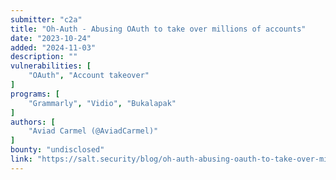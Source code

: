 ```yaml
---
submitter: "c2a"
title: "Oh-Auth - Abusing OAuth to take over millions of accounts"
date: "2023-10-24"
added: "2024-11-03"
description: ""
vulnerabilities: [
    "OAuth", "Account takeover"
]
programs: [
    "Grammarly", "Vidio", "Bukalapak"
]
authors: [
    "Aviad Carmel (@AviadCarmel)"
]
bounty: "undisclosed"
link: "https://salt.security/blog/oh-auth-abusing-oauth-to-take-over-millions-of-accounts"
---
```





